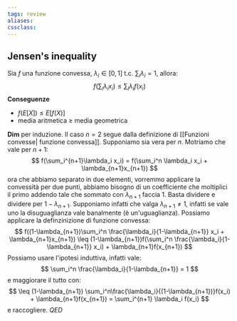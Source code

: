 ```yaml
---
tags: review
aliases:
cssclass:
---
```

 
## Jensen's inequality
Sia $f$ una funzione convessa, $\lambda_i \in [0,1]$ t.c. $\sum_i \lambda_i = 1$, allora:
$$
f(\sum_i \lambda_ix_i) \leq \sum_i\lambda_if(x_i)
$$
**Conseguenze**
- $f(E[X])  \leq E[f(X)]$
- media aritmetica $\geq$ media geometrica

**Dim**
per induzione. Il caso $n=2$ segue dalla definizione di [[Funzioni convesse| funzione convessa]].
Supponiamo sia vera per $n$. Motriamo che vale per $n+1$:
$$
f(\sum_i^{n+1}\lambda_i x_i) = f(\sum_i^n \lambda_i x_i + \lambda_{n+1}x_{n+1})
$$
ora che abbiamo separato in due elementi, vorremmo applicare la convessità per due punti, abbiamo bisogno di un coefficiente che moltiplici il primo addendo tale che sommato con $\lambda_{n+1}$ faccia $1$. Basta dividere e dividere per $1-\lambda_{n+1}$. Supponiamo infatti che valga $\lambda_{n+1} \neq 1$, infatti se vale uno la disuguaglianza vale banalmente (è un'uguaglianza). Possiamo applicare la definzinizione di funzione convessa:
$$
f((1-\lambda_{n+1})\sum_i^n \frac{\lambda_i}{1-\lambda_{n+1}} x_i + \lambda_{n+1}x_{n+1}) \leq (1-\lambda_{n+1})f(\sum_i^n \frac{\lambda_i}{1-\lambda_{n+1}} x_i) + \lambda_{n+1}f(x_{n+1})
$$
Possiamo usare  l'ipotesi induttiva, infatti vale:
$$
\sum_i^n \frac{\lambda_i}{1-\lambda_{n+1}} = 1
$$e maggiorare il tutto con:
$$
\leq (1-\lambda_{n+1}) \sum_i^n\frac{\lambda_i}{(1-\lambda_{n+1})}f(x_i) + \lambda_{n+1}f(x_{n+1}) = \sum_i^{n+1} \lambda_i f(x_i)
$$
e raccogliere. $QED$
